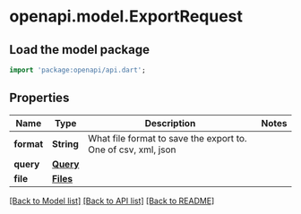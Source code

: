 # openapi.model.ExportRequest

## Load the model package
```dart
import 'package:openapi/api.dart';
```

## Properties
Name | Type | Description | Notes
------------ | ------------- | ------------- | -------------
**format** | **String** | What file format to save the export to. One of csv, xml, json | 
**query** | [**Query**](Query.md) |  | 
**file** | [**Files**](Files.md) |  | 

[[Back to Model list]](../README.md#documentation-for-models) [[Back to API list]](../README.md#documentation-for-api-endpoints) [[Back to README]](../README.md)


